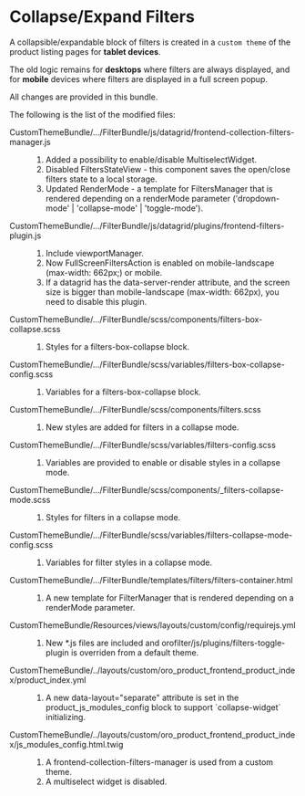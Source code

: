 # Collapse/Expand Filters

A collapsible/expandable block of filters is created in a `custom theme` of the product listing pages for **tablet devices**.

The old logic remains for **desktops** where filters are always displayed, and for **mobile** devices where filters are displayed in a full screen popup.

All changes are provided in this bundle.

The following is the list of the modified files:
<dl>
    <dt>CustomThemeBundle/.../FilterBundle/js/datagrid/frontend-collection-filters-manager.js</dt>
    <dd>
        <ol>
            <li>Added a possibility to enable/disable MultiselectWidget.</li>
            <li>Disabled FiltersStateView - this component saves the open/close filters state to a local storage.</li>
            <li> Updated RenderMode - a template for FiltersManager that is rendered depending on
                a renderMode parameter ('dropdown-mode' | 'collapse-mode' | 'toggle-mode').
            </li>
        </ol>
    </dd>
    <dt>CustomThemeBundle/.../FilterBundle/js/datagrid/plugins/frontend-filters-plugin.js</dt>
    <dd>
        <ol>
            <li>Include viewportManager.</li>
            <li>Now FullScreenFiltersAction is enabled on mobile-landscape (max-width: 662px;) or mobile.</li>
            <li>If a datagrid has the data-server-render attribute, and the screen size is bigger than mobile-landscape (max-width: 662px), you need to disable this plugin.</li>
        </ol>
    </dd>
    <dt>CustomThemeBundle/.../FilterBundle/scss/components/filters-box-collapse.scss</dt>
    <dd>
         <ol>
            <li>Styles for a filters-box-collapse block.</li>
         </ol>
    </dd>
    <dt>CustomThemeBundle/.../FilterBundle/scss/variables/filters-box-collapse-config.scss</dt>
    <dd>
         <ol>
            <li>Variables for a filters-box-collapse block.</li>
         </ol>
    </dd>
    <dt>CustomThemeBundle/.../FilterBundle/scss/components/filters.scss</dt>
    <dd>
         <ol>
            <li>New styles are added for filters in a collapse mode.</li>
         </ol>
    </dd>
    <dt>CustomThemeBundle/.../FilterBundle/scss/variables/filters-config.scss</dt>
    <dd>
         <ol>
            <li>Variables are provided to enable or disable styles in a collapse mode.</li>
         </ol>
    </dd>
    <dt>CustomThemeBundle/.../FilterBundle/scss/components/_filters-collapse-mode.scss</dt>
    <dd>
         <ol>
            <li>Styles for filters in a collapse mode.</li>
         </ol>
    </dd>
    <dt>CustomThemeBundle/.../FilterBundle/scss/variables/filters-collapse-mode-config.scss</dt>
    <dd>
         <ol>
            <li>Variables for filter styles in a collapse mode.</li>
         </ol>
    </dd>
    <dt>CustomThemeBundle/.../FilterBundle/templates/filters/filters-container.html</dt>
    <dd>
         <ol>
            <li>A new template for FilterManager that is rendered depending on a renderMode parameter.</li>
         </ol>
    </dd>
    <dt>CustomThemeBundle/Resources/views/layouts/custom/config/requirejs.yml</dt>
    <dd>
         <ol>
            <li>New *.js files are included and orofilter/js/plugins/filters-toggle-plugin is overriden from a default theme.</li>
         </ol>
    </dd>
    <dt>CustomThemeBundle/../layouts/custom/oro_product_frontend_product_index/product_index.yml</dt>
    <dd>
         <ol>
            <li>A new data-layout="separate" attribute is set in the product_js_modules_config block to support `collapse-widget` initializing.
            </li>
         </ol>
    </dd>
    <dt>CustomThemeBundle/../layouts/custom/oro_product_frontend_product_index/js_modules_config.html.twig</dt>
    <dd>
         <ol>
            <li>A frontend-collection-filters-manager is used from a custom theme.</li>
            <li>A multiselect widget is disabled.</li>
         </ol>
    </dd>
</dl>
